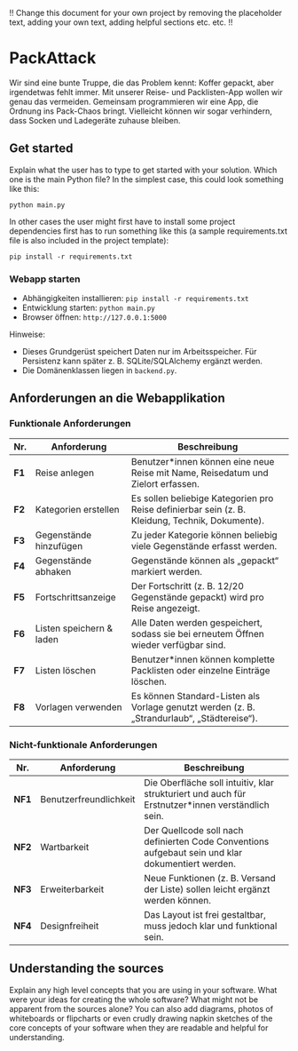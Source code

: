 !! Change this document for your own project by removing the placeholder text, adding your own text, adding helpful sections etc. etc. !!

# PackAttack

Wir sind eine bunte Truppe, die das Problem kennt: Koffer gepackt, aber irgendetwas fehlt immer. Mit unserer Reise- und Packlisten-App wollen wir genau das vermeiden. Gemeinsam programmieren wir eine App, die Ordnung ins Pack-Chaos bringt. Vielleicht können wir sogar verhindern, dass Socken und Ladegeräte zuhause bleiben.


## Get started

Explain what the user has to type to get started with your solution. Which one
is the main Python file? In the simplest case, this could look something like
this:

```
python main.py
```

In other cases the user might first have to install some project dependencies
first has to run something like this (a sample requirements.txt file is also
included in the project template):

```
pip install -r requirements.txt
```

### Webapp starten

- Abhängigkeiten installieren: `pip install -r requirements.txt`
- Entwicklung starten: `python main.py`
- Browser öffnen: `http://127.0.0.1:5000`

Hinweise:
- Dieses Grundgerüst speichert Daten nur im Arbeitsspeicher. Für Persistenz kann später z. B. SQLite/SQLAlchemy ergänzt werden.
- Die Domänenklassen liegen in `backend.py`.

## Anforderungen an die Webapplikation

### Funktionale Anforderungen
| **Nr.** | **Anforderung**          | **Beschreibung**                                                                                |
| ------- | ------------------------ | ----------------------------------------------------------------------------------------------- |
| **F1**  | Reise anlegen            | Benutzer*innen können eine neue Reise mit Name, Reisedatum und Zielort erfassen.                |
| **F2**  | Kategorien erstellen     | Es sollen beliebige Kategorien pro Reise definierbar sein (z. B. Kleidung, Technik, Dokumente). |
| **F3**  | Gegenstände hinzufügen   | Zu jeder Kategorie können beliebig viele Gegenstände erfasst werden.                            |
| **F4**  | Gegenstände abhaken      | Gegenstände können als „gepackt“ markiert werden.                                               |
| **F5**  | Fortschrittsanzeige      | Der Fortschritt (z. B. 12/20 Gegenstände gepackt) wird pro Reise angezeigt.                     |
| **F6**  | Listen speichern & laden | Alle Daten werden gespeichert, sodass sie bei erneutem Öffnen wieder verfügbar sind.            |
| **F7**  | Listen löschen           | Benutzer*innen können komplette Packlisten oder einzelne Einträge löschen.                      |
| **F8** | Vorlagen verwenden       | Es können Standard-Listen als Vorlage genutzt werden (z. B. „Strandurlaub“, „Städtereise“).     |

### Nicht-funktionale Anforderungen
| **Nr.** | **Anforderung**        | **Beschreibung**                                                                                  |
| ------- | ---------------------- | ------------------------------------------------------------------------------------------------- |
| **NF1** | Benutzerfreundlichkeit | Die Oberfläche soll intuitiv, klar strukturiert und auch für Erstnutzer*innen verständlich sein.  |
| **NF2** | Wartbarkeit            | Der Quellcode soll nach definierten Code Conventions aufgebaut sein und klar dokumentiert werden. |
| **NF3** | Erweiterbarkeit        | Neue Funktionen (z. B. Versand der Liste) sollen leicht ergänzt werden können.    |
| **NF4** | Designfreiheit         | Das Layout ist frei gestaltbar, muss jedoch klar und funktional sein.                             |


## Understanding the sources

Explain any high level concepts that you are using in your software. What were
your ideas for creating the whole software? What might not be apparent from the
sources alone? You can also add diagrams, photos of whiteboards or flipcharts
or even crudly drawing napkin sketches of the core concepts of your software
when they are readable and helpful for understanding.
